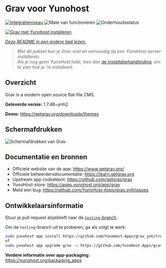 <!--
NB: Deze README is automatisch gegenereerd door <https://github.com/YunoHost/apps/tree/master/tools/readme_generator>
Hij mag NIET handmatig aangepast worden.
-->

# Grav voor Yunohost

[![Integratieniveau](https://dash.yunohost.org/integration/grav.svg)](https://ci-apps.yunohost.org/ci/apps/grav/) ![Mate van functioneren](https://ci-apps.yunohost.org/ci/badges/grav.status.svg) ![Onderhoudsstatus](https://ci-apps.yunohost.org/ci/badges/grav.maintain.svg)

[![Grav met Yunohost installeren](https://install-app.yunohost.org/install-with-yunohost.svg)](https://install-app.yunohost.org/?app=grav)

*[Deze README in een andere taal lezen.](./ALL_README.md)*

> *Met dit pakket kun je Grav snel en eenvoudig op een YunoHost-server installeren.*  
> *Als je nog geen YunoHost hebt, lees dan [de installatiehandleiding](https://yunohost.org/install), om te zien hoe je 'm installeert.*

## Overzicht

Grav is a modern open source flat-file CMS.


**Geleverde versie:** 1.7.48~ynh2

**Demo:** <https://getgrav.org/downloads/themes>

## Schermafdrukken

![Schermafdrukken van Grav](./doc/screenshots/grav.jpg)

## Documentatie en bronnen

- Officiele website van de app: <https://www.getgrav.org/>
- Officiele beheerdersdocumentatie: <https://learn.getgrav.org>
- Upstream app codedepot: <https://github.com/getgrav/grav>
- YunoHost-store: <https://apps.yunohost.org/app/grav>
- Meld een bug: <https://github.com/YunoHost-Apps/grav_ynh/issues>

## Ontwikkelaarsinformatie

Stuur je pull request alsjeblieft naar de [`testing`-branch](https://github.com/YunoHost-Apps/grav_ynh/tree/testing).

Om de `testing`-branch uit te proberen, ga als volgt te werk:

```bash
sudo yunohost app install https://github.com/YunoHost-Apps/grav_ynh/tree/testing --debug
of
sudo yunohost app upgrade grav -u https://github.com/YunoHost-Apps/grav_ynh/tree/testing --debug
```

**Verdere informatie over app-packaging:** <https://yunohost.org/packaging_apps>
